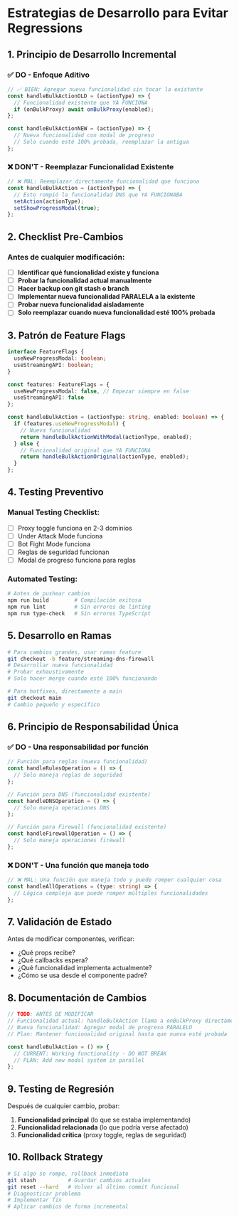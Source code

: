 # Estrategias de Desarrollo para Evitar Regressions

## 1. **Principio de Desarrollo Incremental**

### ✅ **DO - Enfoque Aditivo**
```typescript
// ✅ BIEN: Agregar nueva funcionalidad sin tocar la existente
const handleBulkActionOLD = (actionType) => {
  // Funcionalidad existente que YA FUNCIONA
  if (onBulkProxy) await onBulkProxy(enabled);
};

const handleBulkActionNEW = (actionType) => {
  // Nueva funcionalidad con modal de progreso
  // Solo cuando esté 100% probada, reemplazar la antigua
};
```

### ❌ **DON'T - Reemplazar Funcionalidad Existente**
```typescript
// ❌ MAL: Reemplazar directamente funcionalidad que funciona
const handleBulkAction = (actionType) => {
  // Esto rompió la funcionalidad DNS que YA FUNCIONABA
  setAction(actionType);
  setShowProgressModal(true);
};
```

## 2. **Checklist Pre-Cambios**

### Antes de cualquier modificación:
- [ ] **Identificar qué funcionalidad existe y funciona**
- [ ] **Probar la funcionalidad actual manualmente**
- [ ] **Hacer backup con git stash o branch**
- [ ] **Implementar nueva funcionalidad PARALELA a la existente**
- [ ] **Probar nueva funcionalidad aisladamente**
- [ ] **Solo reemplazar cuando nueva funcionalidad esté 100% probada**

## 3. **Patrón de Feature Flags**

```typescript
interface FeatureFlags {
  useNewProgressModal: boolean;
  useStreamingAPI: boolean;
}

const features: FeatureFlags = {
  useNewProgressModal: false, // Empezar siempre en false
  useStreamingAPI: false
};

const handleBulkAction = (actionType: string, enabled: boolean) => {
  if (features.useNewProgressModal) {
    // Nueva funcionalidad
    return handleBulkActionWithModal(actionType, enabled);
  } else {
    // Funcionalidad original que YA FUNCIONA
    return handleBulkActionOriginal(actionType, enabled);
  }
};
```

## 4. **Testing Preventivo**

### Manual Testing Checklist:
- [ ] Proxy toggle funciona en 2-3 dominios
- [ ] Under Attack Mode funciona
- [ ] Bot Fight Mode funciona
- [ ] Reglas de seguridad funcionan
- [ ] Modal de progreso funciona para reglas

### Automated Testing:
```bash
# Antes de pushear cambios
npm run build        # Compilación exitosa
npm run lint         # Sin errores de linting
npm run type-check   # Sin errores TypeScript
```

## 5. **Desarrollo en Ramas**

```bash
# Para cambios grandes, usar ramas feature
git checkout -b feature/streaming-dns-firewall
# Desarrollar nueva funcionalidad
# Probar exhaustivamente
# Solo hacer merge cuando esté 100% funcionando

# Para hotfixes, directamente a main
git checkout main
# Cambio pequeño y específico
```

## 6. **Principio de Responsabilidad Única**

### ✅ **DO - Una responsabilidad por función**
```typescript
// Función para reglas (nueva funcionalidad)
const handleRulesOperation = () => {
  // Solo maneja reglas de seguridad
};

// Función para DNS (funcionalidad existente)
const handleDNSOperation = () => {
  // Solo maneja operaciones DNS
};

// Función para Firewall (funcionalidad existente)
const handleFirewallOperation = () => {
  // Solo maneja operaciones firewall
};
```

### ❌ **DON'T - Una función que maneja todo**
```typescript
// ❌ MAL: Una función que maneja todo y puede romper cualquier cosa
const handleAllOperations = (type: string) => {
  // Lógica compleja que puede romper múltiples funcionalidades
};
```

## 7. **Validación de Estado**

Antes de modificar componentes, verificar:
- ¿Qué props recibe?
- ¿Qué callbacks espera?
- ¿Qué funcionalidad implementa actualmente?
- ¿Cómo se usa desde el componente padre?

## 8. **Documentación de Cambios**

```typescript
// TODO: ANTES DE MODIFICAR
// Funcionalidad actual: handleBulkAction llama a onBulkProxy directamente
// Nueva funcionalidad: Agregar modal de progreso PARALELO
// Plan: Mantener funcionalidad original hasta que nueva esté probada

const handleBulkAction = () => {
  // CURRENT: Working functionality - DO NOT BREAK
  // PLAN: Add new modal system in parallel
};
```

## 9. **Testing de Regresión**

Después de cualquier cambio, probar:
1. **Funcionalidad principal** (lo que se estaba implementando)
2. **Funcionalidad relacionada** (lo que podría verse afectado)
3. **Funcionalidad crítica** (proxy toggle, reglas de seguridad)

## 10. **Rollback Strategy**

```bash
# Si algo se rompe, rollback inmediato
git stash          # Guardar cambios actuales
git reset --hard   # Volver al último commit funcional
# Diagnosticar problema
# Implementar fix
# Aplicar cambios de forma incremental
```
